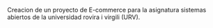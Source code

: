 Creacion de un proyecto de E-commerce para la asignatura sistemas abiertos de la universidad rovira i virgili (URV).
